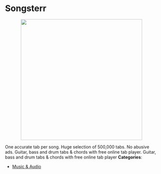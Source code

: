 # Songsterr

<p align="center">
    <img width="400" src="https://raw.githubusercontent.com/awesome-apis/awesome-apis/apis/songsterr/logo_256x256.png" />
</p>


One accurate tab per song. Huge selection of 500,000 tabs. No abusive ads.  Guitar, bass and drum tabs & chords with free online tab player. Guitar, bass and drum tabs & chords with free online tab player
**Categories**:

- [Music & Audio](https://github/awesome-apis/awesome-apis#music-and-audio)



